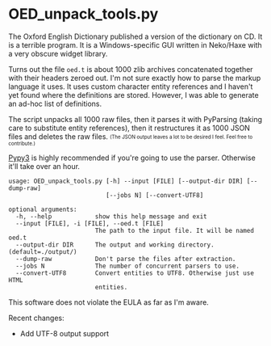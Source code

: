 # OED_unpack_tools.py

The Oxford English Dictionary published a version of the dictionary on CD. It is a terrible program. It is a Windows-specific GUI written in Neko/Haxe with a very obscure widget library.

Turns out the file `oed.t` is about 1000 zlib archives concatenated together with their headers zeroed out. I'm not sure exactly how to parse the markup language it uses. It uses custom character entity references and I haven't yet found where the definitions are stored. However, I was able to generate an ad-hoc list of definitions.

The script unpacks all 1000 raw files, then it parses it with PyParsing (taking care to substitute entity references), then it restructures it as 1000 JSON files and deletes the raw files. <sub><sup>(The JSON output leaves a lot to be desired I feel. Feel free to contribute.)</sup></sub>

[Pypy3](https://pypy.org/download.html) is highly recommended if you're going to use the parser. Otherwise it'll take over an hour.

~~~~
usage: OED_unpack_tools.py [-h] --input [FILE] [--output-dir DIR] [--dump-raw]
                           [--jobs N] [--convert-UTF8]

optional arguments:
  -h, --help            show this help message and exit
  --input [FILE], -i [FILE], --oed.t [FILE]
                        The path to the input file. It will be named oed.t
  --output-dir DIR      The output and working directory. (default=./output/)
  --dump-raw            Don't parse the files after extraction.
  --jobs N              The number of concurrent parsers to use.
  --convert-UTF8        Convert entities to UTF8. Otherwise just use HTML
                        entities.
~~~~

This software does not violate the EULA as far as I'm aware.

Recent changes:
* Add UTF-8 output support
